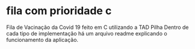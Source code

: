 # fila com prioridade c
Fila de Vacinação da Covid 19 feito em C utilizando a TAD Pilha 
Dentro de cada tipo de implementação há um arquivo readme explicando o funcionamento da aplicação.
